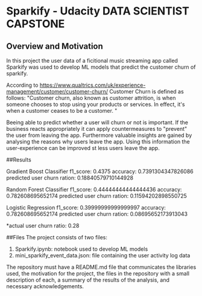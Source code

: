 # Sparkify - Udacity DATA SCIENTIST CAPSTONE 
## Overview and Motivation

In this project the user data of a ficitional music streaming app called Sparkify was used to develop ML models that predict the customer churn of sparkify.

According to https://www.qualtrics.com/uk/experience-management/customer/customer-churn/ Customer Churn is defined as follows:
"Customer churn, also known as customer attrition, is when someone chooses to stop using your products or services. In effect, it's when a customer ceases to be a customer. "

Beeing able to predict whether a user will churn or not is important. If the business reacts appropriately it can apply countermeasures to "prevent" the user from leaving the app. Furthermore valuable insights are gained by analysing the reasons why users leave the app. Using this information the user-experience can be improved st less users leave the app.

##Results

Gradient Boost Classifier
f1_score: 0.4375
accuracy: 0.7391304347826086
predicted user churn ration: 0.18840579710144928

Random Forest Classifier
f1_score: 0.44444444444444436
accuracy: 0.782608695652174
predicted user churn ration: 0.11594202898550725

Logistic Regression
f1_score: 0.39999999999999997
accuracy: 0.782608695652174
predicted user churn ration: 0.08695652173913043

*actual user churn ratio: 0.28

##Files
The project consists of two files:
<ol>
  <li>Sparkify.ipynb: notebook used to develop ML models</li>
  <li>mini_sparkify_event_data.json: file containing the user activity log data</li>
</ol>


 The repository must have a README.md file that communicates the libraries used, the motivation for the project, the files in the repository with a small description of each, a summary of the results of the analysis, and necessary acknowledgements.



